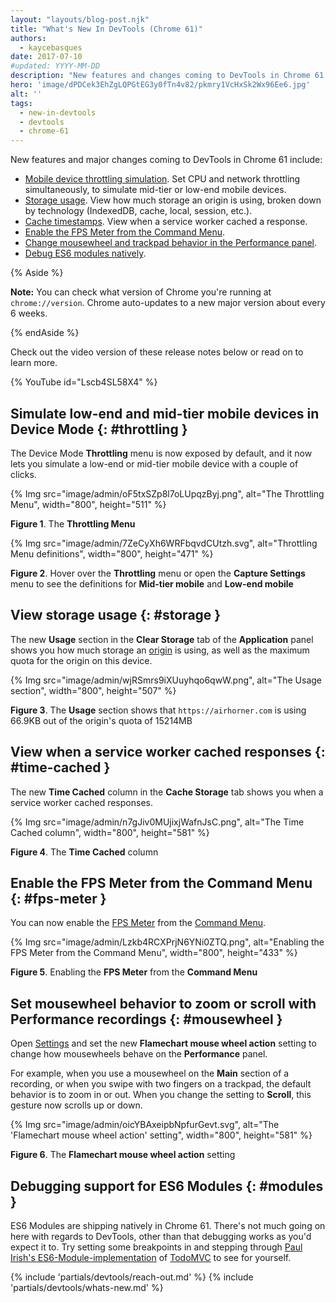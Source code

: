 ```yaml
---
layout: "layouts/blog-post.njk"
title: "What's New In DevTools (Chrome 61)"
authors:
  - kaycebasques
date: 2017-07-10
#updated: YYYY-MM-DD
description: "New features and changes coming to DevTools in Chrome 61."
hero: 'image/dPDCek3EhZgLQPGtEG3y0fTn4v82/pkmry1VcHxSk2Wx96Ee6.jpg'
alt: ''
tags:
  - new-in-devtools
  - devtools
  - chrome-61
---
```


New features and major changes coming to DevTools in Chrome 61 include:

- [Mobile device throttling simulation][1]. Set CPU and network throttling simultaneously, to
  simulate mid-tier or low-end mobile devices.
- [Storage usage][2]. View how much storage an origin is using, broken down by technology
  (IndexedDB, cache, local, session, etc.).
- [Cache timestamps][3]. View when a service worker cached a response.
- [Enable the FPS Meter from the Command Menu][4].
- [Change mousewheel and trackpad behavior in the Performance panel][5].
- [Debug ES6 modules natively][6].

{% Aside %}

**Note:** You can check what version of Chrome you're running at `chrome://version`. Chrome
auto-updates to a new major version about every 6 weeks.

{% endAside %}

Check out the video version of these release notes below or read on to learn more.

{% YouTube id="Lscb4SL58X4" %}

## Simulate low-end and mid-tier mobile devices in Device Mode {: #throttling }

The Device Mode **Throttling** menu is now exposed by default, and it now lets you simulate a
low-end or mid-tier mobile device with a couple of clicks.

{% Img src="image/admin/oF5txSZp8l7oLUpqzByj.png", alt="The Throttling Menu", width="800", height="511" %}

**Figure 1**. The **Throttling Menu**

{% Img src="image/admin/7ZeCyXh6WRFbqvdCUtzh.svg", alt="Throttling Menu definitions", width="800", height="471" %}

**Figure 2**. Hover over the **Throttling** menu or open the **Capture Settings** menu to see the
definitions for **Mid-tier mobile** and **Low-end mobile**

## View storage usage {: #storage }

The new **Usage** section in the **Clear Storage** tab of the **Application** panel shows you how
much storage an [origin][7] is using, as well as the maximum quota for the origin on this device.

{% Img src="image/admin/wjRSmrs9iXUuyhqo6qwW.png", alt="The Usage section", width="800", height="507" %}

**Figure 3**. The **Usage** section shows that `https://airhorner.com` is using 66.9KB out of the
origin's quota of 15214MB

## View when a service worker cached responses {: #time-cached }

The new **Time Cached** column in the **Cache Storage** tab shows you when a service worker cached
responses.

{% Img src="image/admin/n7gJiv0MUjixjWafnJsC.png", alt="The Time Cached column", width="800", height="581" %}

**Figure 4**. The **Time Cached** column

## Enable the FPS Meter from the Command Menu {: #fps-meter }

You can now enable the [FPS Meter][8] from the [Command Menu][9].

{% Img src="image/admin/Lzkb4RCXPrjN6YNi0ZTQ.png", alt="Enabling the FPS Meter from the Command Menu", width="800", height="433" %}

**Figure 5**. Enabling the **FPS Meter** from the **Command Menu**

## Set mousewheel behavior to zoom or scroll with Performance recordings {: #mousewheel }

Open [Settings][10] and set the new **Flamechart mouse wheel action** setting to change how
mousewheels behave on the **Performance** panel.

For example, when you use a mousewheel on the **Main** section of a recording, or when you swipe
with two fingers on a trackpad, the default behavior is to zoom in or out. When you change the
setting to **Scroll**, this gesture now scrolls up or down.

{% Img src="image/admin/oicYBAxeipbNpfurGevt.svg", alt="The 'Flamechart mouse wheel action' setting", width="800", height="581" %}

**Figure 6**. The **Flamechart mouse wheel action** setting

## Debugging support for ES6 Modules {: #modules }

ES6 Modules are shipping natively in Chrome 61. There's not much going on here with regards to
DevTools, other than that debugging works as you'd expect it to. Try setting some breakpoints in and
stepping through [Paul Irish's ES6-Module-implementation][11] of [TodoMVC][12] to see for yourself.


{% include 'partials/devtools/reach-out.md' %}
{% include 'partials/devtools/whats-new.md' %}

[1]: #throttling
[2]: #storage
[3]: #time-cached
[4]: #fps-meter
[5]: #mousewheel
[6]: #modules
[7]: https://tools.ietf.org/html/rfc6454#section-3.2
[8]: /docs/devtools/evaluate-performance/reference#fps-meter
[9]: /docs/devtools/command-menu/
[10]: /docs/devtools/customize/#settings
[11]: https://paulirish.github.io/es-modules-todomvc/
[12]: http://todomvc.com/
[13]: /blog/new-in-devtools-59#coverage
[14]: /blog/new-in-devtools-59#screenshots
[15]: /blog/new-in-devtools-59#block-requests
[16]: /blog/new-in-devtools-59#async
[17]: /blog/new-in-devtools-59#command-menu
